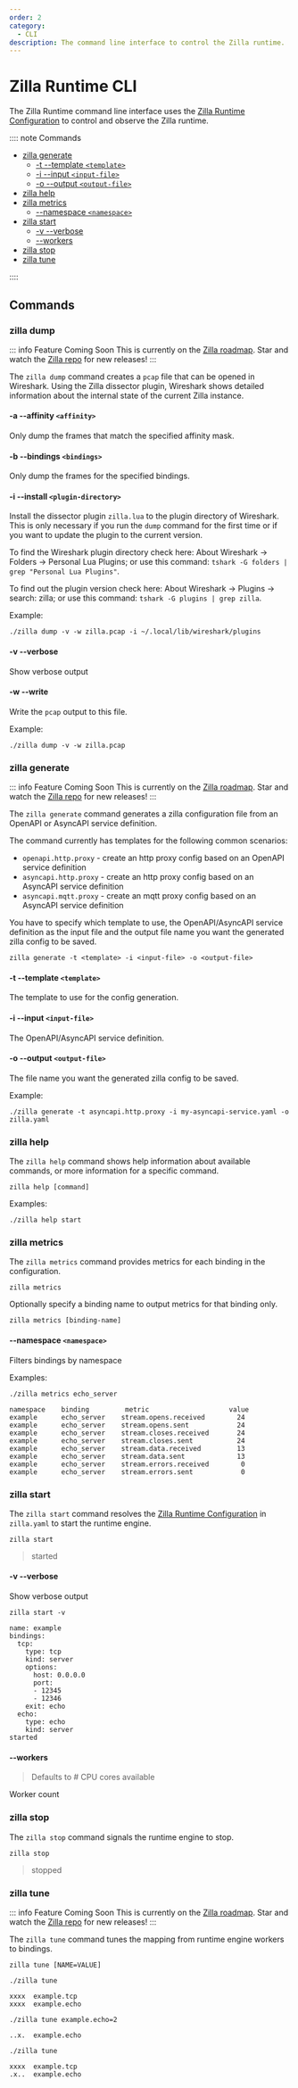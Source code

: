 ```yaml
---
order: 2
category:
  - CLI
description: The command line interface to control the Zilla runtime.
---
```


# Zilla Runtime CLI

The Zilla Runtime command line interface uses the [Zilla Runtime Configuration](./overview.md) to control and observe the Zilla runtime.

:::: note Commands

- [zilla generate](#zilla-generate)
  - [-t --template `<template>`](#t-template-template)
  - [-i --input `<input-file>`](#i-input-input-file)
  - [-o --output `<output-file>`](#o-output-output-file)
- [zilla help](#zilla-help)
- [zilla metrics](#zilla-metrics)
  - [--namespace `<namespace>`](#namespace-namespace)
- [zilla start](#zilla-start)
  - [-v --verbose](#v-verbose)
  - [--workers](#workers)
- [zilla stop](#zilla-stop)
- [zilla tune](#zilla-tune)

::::

## Commands

### zilla dump

::: info Feature Coming Soon <HopeIcon icon="fas fa-circle-right"/>
This is currently on the [Zilla roadmap](https://github.com/orgs/aklivity/projects/4). Star and watch the [Zilla repo](https://github.com/aklivity/zilla/releases) for new releases!
:::

The `zilla dump` command creates a `pcap` file that can be opened in Wireshark. Using the Zilla dissector plugin, Wireshark shows detailed information about the internal state of the current Zilla instance.

#### -a --affinity `<affinity>`

Only dump the frames that match the specified affinity mask.

#### -b --bindings `<bindings>`

Only dump the frames for the specified bindings.

#### -i --install `<plugin-directory>`

Install the dissector plugin `zilla.lua` to the plugin directory of Wireshark. This is only necessary if you run the `dump` command for the first time or if you want to update the plugin to the current version.

To find the Wireshark plugin directory check here: About Wireshark -> Folders -> Personal Lua Plugins; or use this command: `tshark -G folders | grep "Personal Lua Plugins"`.

To find out the plugin version check here: About Wireshark -> Plugins -> search: zilla; or use this command: `tshark -G plugins | grep zilla`.

Example:
```bash:no-line-numbers
./zilla dump -v -w zilla.pcap -i ~/.local/lib/wireshark/plugins
```

#### -v --verbose

Show verbose output

#### -w --write

Write the `pcap` output to this file. 

Example:
```bash:no-line-numbers
./zilla dump -v -w zilla.pcap
```

### zilla generate

::: info Feature Coming Soon <HopeIcon icon="fas fa-circle-right"/>
This is currently on the [Zilla roadmap](https://github.com/orgs/aklivity/projects/4). Star and watch the [Zilla repo](https://github.com/aklivity/zilla/releases) for new releases!
:::

The `zilla generate` command generates a zilla configuration file from an OpenAPI or AsyncAPI service definition.

The command currently has templates for the following common scenarios:

- `openapi.http.proxy` - create an http proxy config based on an OpenAPI service definition
- `asyncapi.http.proxy` - create an http proxy config based on an AsyncAPI service definition
- `asyncapi.mqtt.proxy` - create an mqtt proxy config based on an AsyncAPI service definition

You have to specify which template to use, the OpenAPI/AsyncAPI service definition as the input file and the output file name you want the generated zilla config to be saved.

```bash:no-line-numbers
zilla generate -t <template> -i <input-file> -o <output-file>
```

#### -t --template `<template>`

The template to use for the config generation.

#### -i --input `<input-file>`

The OpenAPI/AsyncAPI service definition.

#### -o --output `<output-file>`

The file name you want the generated zilla config to be saved.

Example:

```bash:no-line-numbers
./zilla generate -t asyncapi.http.proxy -i my-asyncapi-service.yaml -o zilla.yaml
```

### zilla help

The `zilla help` command shows help information about available commands, or more information for a specific command.

```bash:no-line-numbers
zilla help [command]
```

Examples:

```bash:no-line-numbers
./zilla help start
```

### zilla metrics

The `zilla metrics` command provides metrics for each binding in the configuration.

```bash:no-line-numbers
zilla metrics
```

Optionally specify a binding name to output metrics for that binding only.

```bash:no-line-numbers
zilla metrics [binding-name]
```

#### --namespace `<namespace>`

Filters bindings by namespace

Examples:

```bash:no-line-numbers
./zilla metrics echo_server
```

```output:no-line-numbers
namespace    binding         metric                    value
example      echo_server    stream.opens.received        24
example      echo_server    stream.opens.sent            24
example      echo_server    stream.closes.received       24
example      echo_server    stream.closes.sent           24
example      echo_server    stream.data.received         13
example      echo_server    stream.data.sent             13
example      echo_server    stream.errors.received        0
example      echo_server    stream.errors.sent            0
```

### zilla start

The `zilla start` command resolves the [Zilla Runtime Configuration](./overview.md) in `zilla.yaml` to start the runtime engine.

```bash:no-line-numbers
zilla start
```

> started

#### -v --verbose

Show verbose output

```bash:no-line-numbers
zilla start -v
```

```output:no-line-numbers
name: example
bindings:
  tcp:
    type: tcp
    kind: server
    options:
      host: 0.0.0.0
      port:
      - 12345
      - 12346
    exit: echo
  echo:
    type: echo
    kind: server
started
```

#### --workers

> Defaults to # CPU cores available

Worker count

### zilla stop

The `zilla stop` command signals the runtime engine to stop.

```bash:no-line-numbers
zilla stop
```

> stopped

### zilla tune

::: info Feature Coming Soon <HopeIcon icon="fas fa-circle-right"/>
This is currently on the [Zilla roadmap](https://github.com/orgs/aklivity/projects/4). Star and watch the [Zilla repo](https://github.com/aklivity/zilla/releases) for new releases!
:::

The `zilla tune` command tunes the mapping from runtime engine workers to bindings.

```bash:no-line-numbers
zilla tune [NAME=VALUE]
```

```bash:no-line-numbers
./zilla tune
```

```output:no-line-numbers
xxxx  example.tcp
xxxx  example.echo
```

```bash:no-line-numbers
./zilla tune example.echo=2
```

```output:no-line-numbers
..x.  example.echo
```

```bash:no-line-numbers
./zilla tune
```

```output:no-line-numbers
xxxx  example.tcp
.x..  example.echo
```
